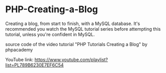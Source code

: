 # PHP-Creating-a-Blog
Creating a blog, from start to finish, with a MySQL database. It's recommended you watch the MySQL tutorial series before attempting this tutorial, unless you're confident in MySQL.


source code of the video tutorial "PHP Tutorials Creating a Blog" by phpacademy

YouTube link:
https://www.youtube.com/playlist?list=PL789B6230E7EF6C54
